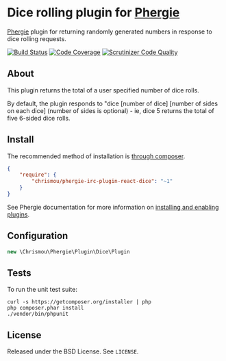 # Dice rolling plugin for [Phergie](http://github.com/phergie/phergie-irc-bot-react/)

[Phergie](http://github.com/phergie/phergie-irc-bot-react/) plugin for returning randomly generated numbers in response to dice rolling requests.

[![Build Status](https://scrutinizer-ci.com/g/chrismou/phergie-irc-plugin-react-dice/badges/build.png?b=master)](https://scrutinizer-ci.com/g/chrismou/phergie-irc-plugin-react-dice/build-status/master)
[![Code Coverage](https://scrutinizer-ci.com/g/chrismou/phergie-irc-plugin-react-dice/badges/coverage.png?b=master)](https://scrutinizer-ci.com/g/chrismou/phergie-irc-plugin-react-dice/?branch=master)
[![Scrutinizer Code Quality](https://scrutinizer-ci.com/g/chrismou/phergie-irc-plugin-react-dice/badges/quality-score.png?b=master)](https://scrutinizer-ci.com/g/chrismou/phergie-irc-plugin-react-dice/?branch=master)

## About

This plugin returns the total of a user specified number of dice rolls.

By default, the plugin responds to "dice [number of dice] [number of sides on each dice] (number of sides is optional) - ie, dice 5 returns the total of five 6-sided dice rolls.

## Install

The recommended method of installation is [through composer](http://getcomposer.org).

```JSON
{
    "require": {
        "chrismou/phergie-irc-plugin-react-dice": "~1"
    }
}
```

See Phergie documentation for more information on
[installing and enabling plugins](https://github.com/phergie/phergie-irc-bot-react/wiki/Usage#plugins).

## Configuration

```php
new \Chrismou\Phergie\Plugin\Dice\Plugin
```

## Tests

To run the unit test suite:

```
curl -s https://getcomposer.org/installer | php
php composer.phar install
./vendor/bin/phpunit
```

## License

Released under the BSD License. See `LICENSE`.
